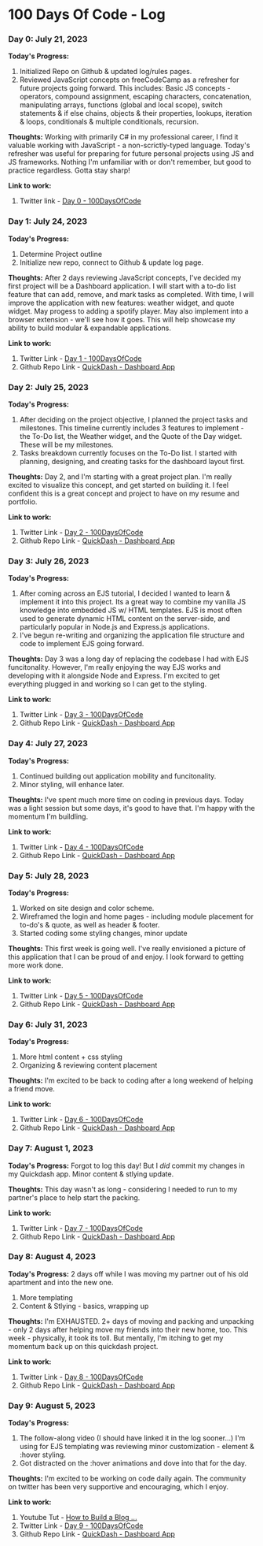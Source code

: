 # 100 Days Of Code - Log

<!-- 
Day Log Template

### Day X: Month Day, Year

**Today's Progress:**

**Thoughts:**

**Link to work:** 
-->

### Day 0: July 21, 2023

**Today's Progress:** 
1. Initialized Repo on Github & updated log/rules pages. 
2. Reviewed JavaScript concepts on freeCodeCamp as a refresher for future projects going forward. This includes: 
    Basic JS concepts - operators, compound assignment, escaping characters, concatenation, manipulating arrays, functions (global and local scope), switch statements & if else chains, objects & their properties, lookups, iteration & loops, conditionals & multiple conditionals, recursion.

**Thoughts:** Working with primarily C# in my professional career, I find it valuable working with JavaScript - a non-scrictly-typed language. Today's refresher was useful for preparing for future personal projects using JS and JS frameworks. Nothing I'm unfamiliar with or don't remember, but good to practice regardless. Gotta stay sharp!

**Link to work:** 
1. Twitter link - [Day 0 - 100DaysOfCode](https://twitter.com/madisonabegglen/status/1682446202032345093?s=20)

### Day 1: July 24, 2023

**Today's Progress:**
1. Determine Project outline
2. Initialize new repo, connect to Github & update log page. 

**Thoughts:** After 2 days reviewing JavaScript concepts, I've decided my first project will be a Dashboard application. I will start with a to-do list feature that can add, remove, and mark tasks as completed. With time, I will improve the application with new features: weather widget, and quote widget. May progess to adding a spotify player. May also implement into a browser extension - we'll see how it goes. This will help showcase my ability to build modular & expandable applications. 

**Link to work:** 
1. Twitter Link - [Day 1 - 100DaysOfCode](https://twitter.com/madisonabegglen/status/1683557722422214664?s=20)
2. Github Repo Link - [QuickDash - Dashboard App](https://github.com/Madison-Abegglen/QuickDash)

### Day 2: July 25, 2023

**Today's Progress:**
1. After deciding on the project objective, I planned the project tasks and milestones. This timeline currently includes 3 features to implement - the To-Do list, the Weather widget, and the Quote of the Day widget. These will be my milestones. 
2. Tasks breakdown currently focuses on the To-Do list. I started with planning, designing, and creating tasks for the dashboard layout first. 

**Thoughts:** Day 2, and I'm starting with a great project plan. I'm really excited to visualize this concept, and get started on building it. I feel confident this is a great concept and project to have on my resume and portfolio. 

**Link to work:** 
1. Twitter Link - [Day 2 - 100DaysOfCode](https://twitter.com/madisonabegglen/status/1683875052880535552?s=20)
2. Github Repo Link - [QuickDash - Dashboard App](https://github.com/Madison-Abegglen/QuickDash)

### Day 3: July 26, 2023

**Today's Progress:**
1. After coming across an EJS tutorial, I decided I wanted to learn & implement it into this project. Its a great way to combine my vanilla JS knowledge into embedded JS w/ HTML templates. EJS is most often used to generate dynamic HTML content on the server-side, and particularly popular in Node.js and Express.js applications. 
2. I've begun re-writing and organizing the application file structure and code to implement EJS going forward. 

**Thoughts:** Day 3 was a long day of replacing the codebase I had with EJS funcitonality. However, I'm really enjoying the way EJS works and developing with it alongside Node and Express. I'm excited to get everything plugged in and working so I can get to the styling. 

**Link to work:** 
1. Twitter Link - [Day 3 - 100DaysOfCode](https://twitter.com/madisonabegglen/status/1684253442070413319?s=20)
2. Github Repo Link - [QuickDash - Dashboard App](https://github.com/Madison-Abegglen/QuickDash)

### Day 4: July 27, 2023

**Today's Progress:**
1. Continued building out application mobility and funcitonality. 
2. Minor styling, will enhance later. 

**Thoughts:** I've spent much more time on coding in previous days. Today was a light session but some days, it's good to have that. I'm happy with the momentum I'm buildling. 

**Link to work:** 
1. Twitter Link - [Day 4 - 100DaysOfCode](https://twitter.com/madisonabegglen/status/1684627966565728257?s=20)
2. Github Repo Link - [QuickDash - Dashboard App](https://github.com/Madison-Abegglen/QuickDash)

### Day 5: July 28, 2023

**Today's Progress:**
1. Worked on site design and color scheme. 
2. Wireframed the login and home pages - including module placement for to-do's & quote, as well as header & footer. 
3. Started coding some styling changes, minor update

**Thoughts:** This first week is going well. I've really envisioned a picture of this application that I can be proud of and enjoy. I look forward to getting more work done. 

**Link to work:** 
1. Twitter Link - [Day 5 - 100DaysOfCode](https://twitter.com/madisonabegglen/status/1684966355861213185?s=20)
2. Github Repo Link - [QuickDash - Dashboard App](https://github.com/Madison-Abegglen/QuickDash)

### Day 6: July 31, 2023

**Today's Progress:**
1. More html content + css styling
2. Organizing & reviewing content placement

**Thoughts:** I'm excited to be back to coding after a long weekend of helping a friend move. 

**Link to work:** 
1. Twitter Link - [Day 6 - 100DaysOfCode](https://twitter.com/madisonabegglen/status/1686021131822673921?s=20)
2. Github Repo Link - [QuickDash - Dashboard App](https://github.com/Madison-Abegglen/QuickDash)

### Day 7: August 1, 2023

**Today's Progress:** Forgot to log this day! But I *did* commit my changes in my Quickdash app. Minor content & stlying update.

**Thoughts:** This day wasn't as long - considering I needed to run to my partner's place to help start the packing. 

**Link to work:** 
1. Twitter Link - [Day 7 - 100DaysOfCode](https://twitter.com/madisonabegglen/status/1686404912626716672?s=20)
2. Github Repo Link - [QuickDash - Dashboard App](https://github.com/Madison-Abegglen/QuickDash)

### Day 8: August 4, 2023

**Today's Progress:** 2 days off while I was moving my partner out of his old apartment and into the new one.
1. More templating 
2. Content & Stlying - basics, wrapping up

**Thoughts:** I'm EXHAUSTED. 2+ days of moving and packing and unpacking - only 2 days after helping move my friends into their new home, too. This week - physically, it took its toll. But mentally, I'm itching to get my momentum back up on this quickdash project. 

**Link to work:** 
1. Twitter Link - [Day 8 - 100DaysOfCode](https://twitter.com/madisonabegglen/status/1687625899070427136?s=20)
2. Github Repo Link - [QuickDash - Dashboard App](https://github.com/Madison-Abegglen/QuickDash)

### Day 9: August 5, 2023

**Today's Progress:** 
1. The follow-along video (I should have linked it in the log sooner...) I'm using for EJS templating was reviewing minor customization - element & :hover styling.
2. Got distracted on the :hover animations and dove into that for the day. 

**Thoughts:** I'm excited to be working on code daily again. The community on twitter has been very supportive and encouraging, which I enjoy. 

**Link to work:** 
1. Youtube Tut - [How to Build a Blog ...](https://www.youtube.com/watch?v=MruZEGPibC4&list=PL4cUxeGkcC9hAJ-ARcYq_z6lDZV7kT1xD&index=4)
2. Twitter Link - [Day 9 - 100DaysOfCode](https://twitter.com/madisonabegglen/status/1687961213169197056?s=20)
3. Github Repo Link - [QuickDash - Dashboard App](https://github.com/Madison-Abegglen/QuickDash)